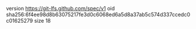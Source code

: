 version https://git-lfs.github.com/spec/v1
oid sha256:6f4ee98d8b63075217fe3d0c6068ed6a5d8a37ab5c574d337ccedc0c01625279
size 18
